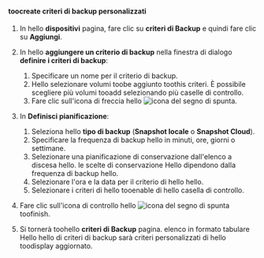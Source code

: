 <!--author=SharS last changed: 11/04/15-->


#### <a name="toocreate-a-custom-backup-policy"></a>toocreate criteri di backup personalizzati
1. In hello **dispositivi** pagina, fare clic su **criteri di Backup** e quindi fare clic su **Aggiungi**.
2. In hello **aggiungere un criterio di backup** nella finestra di dialogo **definire i criteri di backup**:
   
   1. Specificare un nome per il criterio di backup.
   2. Hello selezionare volumi toobe aggiunto toothis criteri. È possibile scegliere più volumi tooadd selezionando più caselle di controllo.
   3. Fare clic sull'icona di freccia hello ![icona del segno di spunta](./media/storsimple-create-custom-backup-policy-u2/HCS_ArrowIcon-include.png).
3. In **Definisci pianificazione**:
   
   1. Seleziona hello **tipo di backup** (**Snapshot locale** o **Snapshot Cloud**).
   2. Specificare la frequenza di backup hello in minuti, ore, giorni o settimane.
   3. Selezionare una pianificazione di conservazione dall'elenco a discesa hello. le scelte di conservazione Hello dipendono dalla frequenza di backup hello. 
   4. Selezionare l'ora e la data per il criterio di hello hello.
   5. Selezionare i criteri di hello tooenable di hello casella di controllo.
4. Fare clic sull'icona di controllo hello ![icona del segno di spunta](./media/storsimple-add-backup-policy-u2/HCS_CheckIcon-include.png) toofinish.
5. Si tornerà toohello **criteri di Backup** pagina. elenco in formato tabulare Hello hello di criteri di backup sarà criteri personalizzati di hello toodisplay aggiornato.

